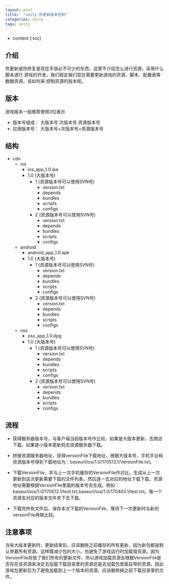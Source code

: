 ```yaml
---
layout: post
title:  "unity 热更新版本控制"
categories: unity
tags: unity
---
```


* content
{:toc}

## 介绍

热更新或热修复是现在手游必不可少的东西，这里不介绍怎么进行资源，采用什么脚本进行
游戏的开发，我们假定我们现在需要更新游戏的资源、脚本、配置表等数据资源，该如何来
控制资源的版本呢。

## 版本

游戏版本一般推荐使用3位表示

+ 版本号组成： 大版本号.次版本号.资源版本号
+ 应用版本号： 大版本号+次版本号+资源版本号

## 结构

+ cdn
  + ios
    + ios_app_1.0.ipa
    + 1.0 (大版本号)
      + 1 (资源版本号可以使用SVN号)
        + version.txt
        + depends
        + bundles
        + scripts
        + configs
      + 2 (资源版本号可以使用SVN号)
        + version.txt
        + depends
        + bundles
        + scripts
        + configs
  + android
    + android_app_1.0.apk
    + 1.0 (大版本号)
      + 1 (资源版本号可以使用SVN号)
        + version.txt
        + depends
        + bundles
        + scripts
        + configs
      + 2 (资源版本号可以使用SVN号)
        + version.txt
        + depends
        + bundles
        + scripts
        + configs
  + osx
    + osx_app_1.0.dpg
    + 1.0 (大版本号)
      + 1 (资源版本号可以使用SVN号)
        + version.txt
        + depends
        + bundles
        + scripts
        + configs
      + 2 (资源版本号可以使用SVN号)
        + version.txt
        + depends
        + bundles
        + scripts
        + configs

## 流程

+ 获得服务器版本号，与客户端当前版本号作比较，如果是大版本更新，去商店下载，如果是小版本更新则去资源服务器下载。

+ 拼接资源服务器地址，获得versionFile下载地址，根据大版本号，手机平台和资源版本号得到下载地址为：baseurl/ios/1.0/170513.1/VersionFile.txt。

+ 下载VersionFile，并与上一次手机缓存的VersionFile作对比，生成从上一次更新到这次更新需要下载的文件列表，然后逐一去对应的地址下载下载，资源地址需要根据VersionFile里面的版本号去生成。例如：baseurl/ios/1.0/170512.1/test.txt,baseurl/ios/1.0/170403.1/test.txt。每一个资源去对应的版本文件夹下去下载。

+ 下载完所有文件后，保存本次下载的VersionFile，等待下一次更新时与新的versionFile再做比较。

## 注意事项

 当有大版本更新时，更新结束后，应该删除之前缓存的所有更新，因为新包都是默认带着所有资源。这样既减少包的大小，也避免了游戏运行时加载错资源。因为VersionFile存放了我们所有的更新文件，所以游戏加载资源会根据VersionFile是否存在该资源来决定去加载下载目录里的资源还是去加载包里面自带的资源。因此游戏包更新后为了避免加载到上一个版本的资源，应该删除掉之前下载目录里的文件。